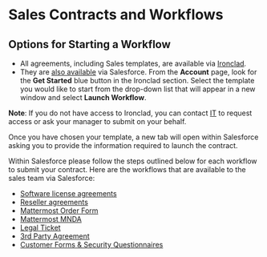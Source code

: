 # Sales Contracts and Workflows

## Options for Starting a Workflow

* All agreements, including Sales templates, are available via [Ironclad](https://handbook.mattermost.com/operations/legal/ironclad-basics).
* They are [also available](https://drive.google.com/file/d/109PlgmPV6T5RvbGQjmMhZQ6Tqq7g6NGF/view?usp=sharing) via Salesforce. From the **Account** page, look for the **Get Started** blue button in the Ironclad section. Select the template you would like to start from the drop-down list that will appear in a new window and select **Launch Workflow**.

**Note**: If you do not have access to Ironclad, you can contact [IT](https://helpdesk.mattermost.com/support/home) to request access or ask your manager to submit on your behalf.

Once you have chosen your template, a new tab will open within Salesforce asking you to provide the information required to launch the contract. 

Within Salesforce please follow the steps outlined below for each workflow to submit your contract.
Here are the workflows that are available to the sales team via Salesforce:

* [Software license agreements](https://drive.google.com/drive/folders/16rZSy69i6qbeVnNyPgE9MeDxZ2E-nBBC?usp=drive_link)
* [Reseller agreements](https://drive.google.com/drive/folders/1-B38ySPmDaax8zG-yxcd0UmpLJKIJQq4?usp=drive_link)
* [Mattermost Order Form](https://drive.google.com/drive/folders/1pThSEDmKvCSSVFTyJISLomL--GCfvktp?usp=drive_link)
* [Mattermost MNDA](https://drive.google.com/drive/folders/1RCOFunB4N2tRLdsgPz-rgZZZW_U0As1h?usp=drive_link)
* [Legal Ticket](https://drive.google.com/drive/folders/13apaI4pxSXpggs_v0tDRUJqU9_ML8__6?usp=sharing)
* [3rd Party Agreement](https://drive.google.com/drive/folders/1lUT__bbFFP3vf4ZdyzsxErv6MaOJTX6C?usp=drive_link)
* [Customer Forms & Security Questionnaires](https://drive.google.com/drive/folders/1vDEZBR6VzZFZwvLxG-UAks4Tr5BADyrI?usp=sharing)